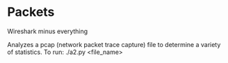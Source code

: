 # Packets
Wireshark minus everything

Analyzes a pcap (network packet trace capture) file to determine a variety of statistics.
To run: ./a2.py <file_name>
